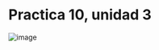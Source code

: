 # Practica 10, unidad 3
![image](https://github.com/Carlos-DanielCardenas/Practica-10-unidad-3/assets/148377835/25374c4f-0a90-4d48-aebd-70d2d891a5f6)
